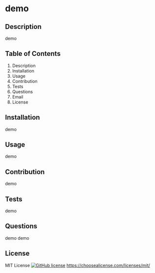 # demo
## Description
demo
## Table of Contents
1. Description
2. Installation
3. Usage
4. Contribution
5. Tests
6. Questions
8. Email
9. License
## Installation 
demo
## Usage
demo
## Contribution
demo
## Tests
demo
## Questions
demo
demo
## License
MIT License
[![GitHub license](https://img.shields.io/badge/license-MIT-brightgreen)](https://img.shields.io/badge/license-MIT-brightgreen)
https://choosealicense.com/licenses/mit/
  